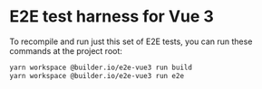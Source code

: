 # E2E test harness for Vue 3

To recompile and run just this set of E2E tests, you can run these commands at
the project root:

```bash
yarn workspace @builder.io/e2e-vue3 run build
yarn workspace @builder.io/e2e-vue3 run e2e
```
